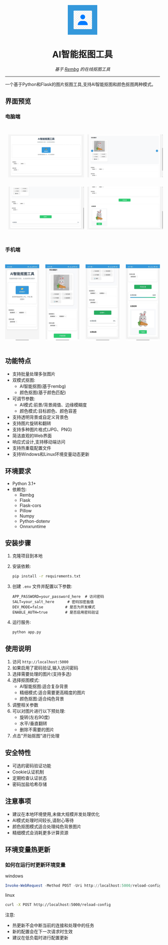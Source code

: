 <div align="center">
  <img src="static/icons/icon.png" width="96" height="96" alt="网站图标">
  <h1>AI智能抠图工具</h1>
  <p><em>基于 <a href="https://github.com/danielgatis/rembg">Rembg</a> 的在线抠图工具</em></p>
  <hr>
</div>

一个基于Python和Flask的图片抠图工具,支持AI智能抠图和颜色抠图两种模式。
## 界面预览

### 电脑端
<div style="display: grid; grid-template-columns: repeat(2, 1fr); gap: 10px; padding: 20px 0;">
    <img src="static/screenshots/win1.png" width="400" alt="电脑端界面" style="margin: 10px">
    <img src="static/screenshots/win2.png" width="400" alt="电脑端界面2" style="margin: 10px">
    <img src="static/screenshots/win3.png" width="400" alt="电脑端界面3" style="margin: 10px">
    <img src="static/screenshots/win4.png" width="400" alt="电脑端界面4" style="margin: 10px">
</div>

### 手机端
<div style="display: grid; grid-template-columns: repeat(auto-fit, minmax(100px, 1fr)); gap: 20px; padding: 20px 0;">
  <img src="static/screenshots/1.jpg" width="300" alt="手机端界面">
  <img src="static/screenshots/2.jpg" width="300" alt="手机端界面2">
  <img src="static/screenshots/3.jpg" width="300" alt="手机端界面3">
  <img src="static/screenshots/4.jpg" width="300" alt="手机端界面4">
</div>


## 功能特点

- 支持批量处理多张图片
- 双模式抠图:
  - AI智能抠图(基于rembg)
  - 颜色抠图(基于颜色匹配)
- 可调节参数:
  - AI模式:前景/背景阈值、边缘模糊度
  - 颜色模式:目标颜色、颜色容差
- 支持透明背景或自定义背景色
- 支持图片旋转和翻转
- 支持多种图片格式(JPG、PNG)
- 简洁直观的Web界面
- 响应式设计,支持移动端访问
- 支持热重载配置文件
- 支持Windows和Linux环境变量动态更新

## 环境要求

- Python 3.1+
- 依赖包:
  - Rembg
  - Flask
  - Flask-cors
  - Pillow
  - Numpy
  - Python-dotenv
  - Onnxruntime

## 安装步骤

1. 克隆项目到本地
2. 安装依赖:
   ```bash
   pip install -r requirements.txt
   ```
3. 创建 `.env` 文件并配置以下参数:
   ```
   APP_PASSWORD=your_password_here  # 访问密码
   SALT=your_salt_here      # 密码加密盐值
   DEV_MODE=false          # 是否为开发模式
   ENABLE_AUTH=true        # 是否启用密码验证
   ```

4. 运行服务:
   ```bash
   python app.py
   ```

## 使用说明

1. 访问 `http://localhost:5000`
2. 如果启用了密码验证,输入访问密码
3. 选择需要处理的图片(支持多选)
4. 选择抠图模式:
   - AI智能抠图:适合复杂背景
   - 精细模式:适合需要更高精度的图片
   - 颜色抠图:适合纯色背景
5. 调整相关参数
6. 可以对图片进行以下预处理:
   - 旋转(左右90度)
   - 水平/垂直翻转
   - 删除不需要的图片
7. 点击"开始抠图"进行处理

## 安全特性

- 可选的密码验证功能
- Cookie认证机制
- 定期检查认证状态
- 密码加盐哈希存储

## 注意事项

- 建议在本地环境使用,未做大规模并发处理优化
- AI模式处理时间较长,请耐心等待
- 颜色抠图模式适合处理纯色背景图片
- 精细模式会消耗更多计算资源



## 环境变量热更新

### 如何在运行时更新环境变量

windows

```powershell
Invoke-WebRequest -Method POST -Uri http://localhost:5000/reload-config
```



linux

```bash
curl -X POST http://localhost:5000/reload-config
```

注意:
- 热更新不会中断当前的连接和处理中的任务
- 新的配置会在下一次请求时生效
- 建议在低负载时进行配置更新



